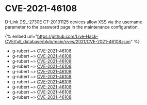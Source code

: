 # CVE-2021-46108

D-Link DSL-2730E CT-20131125 devices allow XSS via the username parameter to the password page in the maintenance configuration.

{% embed url="https://github.com/Live-Hack-CVE/full_database/blob/main/cves/2021/CVE-2021-46108.json" %}


* g-rubert ~> [CVE-2021-46108](https://www.alice-snow.ru/2021/database/cve-2021-46108/cve-2021-46108-g-rubert)
* g-rubert ~> [CVE-2021-46108](https://www.alice-snow.ru/2021/database/cve-2021-46108/cve-2021-46108-g-rubert)
* g-rubert ~> [CVE-2021-46108](https://www.alice-snow.ru/2021/database/cve-2021-46108/cve-2021-46108-g-rubert)
* g-rubert ~> [CVE-2021-46108](https://www.alice-snow.ru/2021/database/cve-2021-46108/cve-2021-46108-g-rubert)
* g-rubert ~> [CVE-2021-46108](https://www.alice-snow.ru/2021/database/cve-2021-46108/cve-2021-46108-g-rubert)
* g-rubert ~> [CVE-2021-46108](https://www.alice-snow.ru/2021/database/cve-2021-46108/cve-2021-46108-g-rubert)
* g-rubert ~> [CVE-2021-46108](https://www.alice-snow.ru/2021/database/cve-2021-46108/cve-2021-46108-g-rubert)
* g-rubert ~> [CVE-2021-46108](https://www.alice-snow.ru/2021/database/cve-2021-46108/cve-2021-46108-g-rubert)
* g-rubert ~> [CVE-2021-46108](https://www.alice-snow.ru/2021/database/cve-2021-46108/cve-2021-46108-g-rubert)
* g-rubert ~> [CVE-2021-46108](https://www.alice-snow.ru/2021/database/cve-2021-46108/cve-2021-46108-g-rubert)